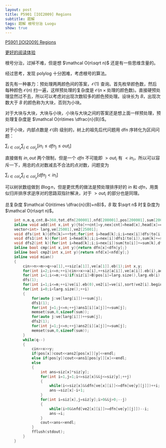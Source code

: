 ```yaml
---
layout: post
title: P5901 [IOI2009] Regions
subtitle: 题解
tags: 题解 根号分治 Luogu
show: true
---
```


[P5901 [IOI2009] Regions](https://www.luogu.com.cn/problem/P5901)

[更好的阅读体验](https://www.cnblogs.com/WrongAnswer90-home/p/17789893.html)

根号分治，过掉不难，但是想 $\mathcal O(n\sqrt n)$ 还是有一些思维含量的。

经过思考，发现 polylog 十分困难，考虑根号的算法。

首先有一种暴力：预处理两两颜色间的答案，$\mathcal O(1)$ 查询。首先枚举颜色数，然后每种颜色 $\mathcal O(n)$ 扫一遍，这样预处理的复杂度是 $\mathcal O(n\times \text{处理的颜色数})$。直接硬预处理显然过不去，所以可以考虑对出现次数较多的颜色预处理。设块长为 $B$，出现次数大于 $B$ 的颜色称为大块，否则为小块。

对于大块与大块，大块与小块，小块与大块之间的答案还是想上面一样预处理，预处理复杂度是 $\mathcal O(n\times \dfrac{n}{B})$。

对于小块，内部点数是 $\mathcal O(B)$ 级别的，树上的祖先后代问题用 dfn 序转化为区间问题：

$\sum_{i\in col_x}\sum_{j\in col_y}[in_i\leq dfn_j\leq out_i]$

直接做有 $in,out$ 两个限制，但是一个 $dfn$ 不可能即 $>out_i$ 有 $<in_i$，所以可以容斥一下，用总的点对数减去不合法的点对数，问题变为

$\sum_{i\in col_x}\sum_{j\in col_y}[dfn_j<in_i]$

可以树状数组做到 $B\log n$，但是更优秀的做法是预处理排序好的 $in$ 和 $dfn$，用类似归并排序求逆序对的思路双指针解决，对于 $>out_i$ 的部分也是同理。

总复杂度 $\mathcal O(n\times \dfrac{n}{B}+nB)$，$B$ 取 $\sqrt n$ 时复杂度为 $\mathcal O(n\sqrt n)$。

```cpp
	int n,m,q,cnt,B=360,tot,dfn[200001],nfd[200001],pos[200001],sum[200001],a[200001],head[200001],to[200001],nex[200001],siz[25001],ans1[160][25001],ans2[160][25001];
	inline void add(int x,int y){to[++cnt]=y,nex[cnt]=head[x],head[x]=cnt;}
	vector<int> larg,ve[25001],ve2[25001];
	void dfs(int k){dfn[k]=++tot;for(int i=head[k];i;i=nex[i])dfs(to[i]);nfd[k]=tot;}
	void dfs1(int k){for(int i=head[k];i;i=nex[i])dfs1(to[i]),sum[k]+=sum[to[i]];}
	void dfs2(int k){for(int i=head[k];i;i=nex[i])sum[to[i]]+=sum[k],dfs2(to[i]);}
	inline bool cmp(int x,int y){return dfn[x]<dfn[y];}
	inline bool cmp2(int x,int y){return nfd[x]<nfd[y];}
	inline void mian()
	{
		cin>>n>>m>>q>>a[1],++siz[a[1]],ve[a[1]].eb(1);int x,y;
		for(int i=2;i<=n;++i)cin>>x>>a[i],++siz[a[i]],ve[a[i]].eb(i),add(x,i);
		for(int i=1;i<=m;++i)if(siz[i]>B)pos[i]=larg.size(),larg.eb(i);
		dfs(1);
		for(int i=1;i<=m;++i)ve[i].eb(0),ve2[i]=ve[i],sort(ve2[i].begin(),ve2[i].end(),cmp2),sort(ve[i].begin(),ve[i].end(),cmp);
		for(int i=0;i<larg.size();++i)
		{
			for(auto j:ve[larg[i]])++sum[j];
			dfs1(1);
			for(int j=1;j<=n;++j)ans1[i][a[j]]+=sum[j];
			memset(sum,0,sizeof(sum));
			for(auto j:ve[larg[i]])++sum[j];
			dfs2(1);
			for(int j=1;j<=n;++j)ans2[i][a[j]]+=sum[j];
			memset(sum,0,sizeof(sum));
		}
		while(q--)
		{
			cin>>x>>y;
			if(pos[x])cout<<ans2[pos[x]][y]<<endl;
			else if(pos[y])cout<<ans1[pos[y]][x]<<endl;
			else
			{
				int ans=siz[x]*siz[y];
				for(int i=1,j=1;i<=siz[x]&&j<=siz[y];++j)
				{
					while(i<=siz[x]&&dfn[ve[x][i]]<=dfn[ve[y][j]])++i;
					ans-=siz[x]-i+1;
				}
				for(int i=siz[x],j=siz[y];i>0&&j>0;--j)
				{
					while(i>0&&nfd[ve2[x][i]]>=dfn[ve[y][j]])--i;
					ans-=i;
				}
				cout<<ans<<endl;
			}
			fflush(stdout);
		}
	}
```